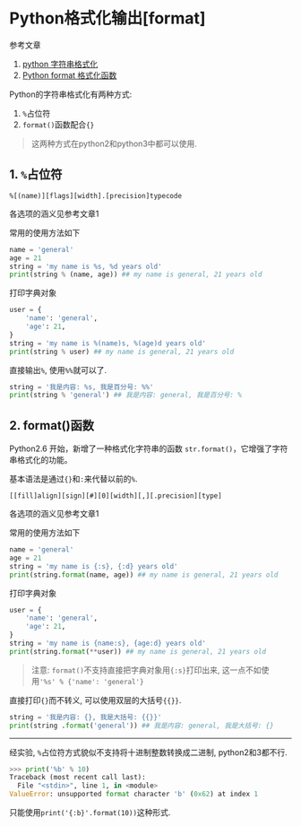 # Python格式化输出[format]

参考文章

1. [python 字符串格式化](http://www.cnblogs.com/xxby/p/5571620.html)
2. [Python format 格式化函数](http://www.runoob.com/python/att-string-format.html)

Python的字符串格式化有两种方式:

1. `%`占位符
2. `format()`函数配合`{}`

> 这两种方式在python2和python3中都可以使用.

## 1. `%`占位符

```
%[(name)][flags][width].[precision]typecode
```

各选项的涵义见参考文章1

常用的使用方法如下

```py
name = 'general'
age = 21
string = 'my name is %s, %d years old'
print(string % (name, age)) ## my name is general, 21 years old
```

打印字典对象

```py
user = {
    'name': 'general',
    'age': 21,
}
string = 'my name is %(name)s, %(age)d years old'
print(string % user) ## my name is general, 21 years old
```

直接输出`%`, 使用`%%`就可以了.

```py
string = '我是内容: %s, 我是百分号: %%'
print(string % 'general') ## 我是内容: general, 我是百分号: %
```

## 2. format()函数

Python2.6 开始，新增了一种格式化字符串的函数 `str.format()`，它增强了字符串格式化的功能。

基本语法是通过`{}`和`:`来代替以前的`%`.

```
[[fill]align][sign][#][0][width][,][.precision][type]
```

各选项的涵义见参考文章1

常用的使用方法如下

```py
name = 'general'
age = 21
string = 'my name is {:s}, {:d} years old'
print(string.format(name, age)) ## my name is general, 21 years old
```

打印字典对象

```py
user = {
    'name': 'general',
    'age': 21,
}
string = 'my name is {name:s}, {age:d} years old'
print(string.format(**user)) ## my name is general, 21 years old
```

> 注意: `format()`不支持直接把字典对象用`{:s}`打印出来, 这一点不如使用`'%s' % {'name': 'general'}`

直接打印`{}`而不转义, 可以使用双层的大括号`{{}}`.

```py
string = '我是内容: {}, 我是大括号: {{}}'
print(string .format('general')) ## 我是内容: general, 我是大括号: {}
```

------

经实验, `%`占位符方式貌似不支持将十进制整数转换成二进制, python2和3都不行.

```py
>>> print('%b' % 10)
Traceback (most recent call last):
  File "<stdin>", line 1, in <module>
ValueError: unsupported format character 'b' (0x62) at index 1
```

只能使用`print('{:b}'.format(10))`这种形式.
